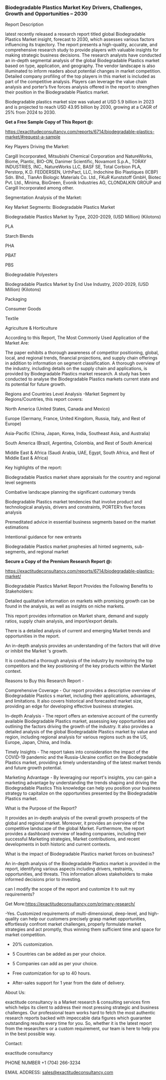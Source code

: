 ### Biodegradable Plastics Market Key Drivers, Challenges, Growth and Opportunities – 2030

Report Description

latest recently released a research report titled global Biodegradable Plastics Market insight, forecast to 2030, which assesses various factors influencing its trajectory. The report presents a high-quality, accurate, and comprehensive research study to provide players with valuable insights for making strategic business decisions. The research analysts have conducted an in-depth segmental analysis of the global Biodegradable Plastics market based on type, application, and geography. The vendor landscape is also illuminated to inform readers about potential changes in market competition. Detailed company profiling of the top players in this market is included as part of the competitive analysis. Players can leverage the value chain analysis and porter’s five forces analysis offered in the report to strengthen their position in the Biodegradable Plastics market.

Biodegradable plastics market size was valued at USD 5.9 billion in 2023 and is projected to reach USD 43.95 billion by 2030, growing at a CAGR of 25% from 2024 to 2030.

**Get a Free Sample Copy of This Report @:**

https://exactitudeconsultancy.com/reports/6714/biodegradable-plastics-market/#request-a-sample

Key Players Driving the Market:

Cargill Incorporated, Mitsubishi Chemical Corporation and NatureWorks, Biome, Plantic, BIO-ON, Danimer Scientific, Novamont S.p.A., TORAY INDUSTRIES, INC., NatureWorks LLC, BASF SE, Total Corbion PLA, Perstorp, K.D. FEDDERSEN, UrthPact, LLC, Indochine Bio Plastiques (ICBP) Sdn. Bhd., TianAn Biologic Materials Co. Ltd., FKuR Kunststoff GmbH, Biotec Pvt. Ltd., Minima, BioGreen, Evonik Industries AG, CLONDALKIN GROUP and Cargill Incorporated among other.

Segmentation Analysis of the Market:

Key Market Segments: Biodegradable Plastics Market

Biodegradable Plastics Market by Type, 2020-2029, (USD Million) (Kilotons)

PLA

Starch Blends

PHA

PBAT

PBS

Biodegradable Polyesters

Biodegradable Plastics Market by End Use Industry, 2020-2029, (USD Million) (Kilotons)

Packaging

Consumer Goods

Textile

Agriculture & Horticulture

According to this Report, The Most Commonly Used Application of the Market Are:

The paper exhibits a thorough awareness of competitor positioning, global, local, and regional trends, financial projections, and supply chain offerings in addition to information on segment classification. A thorough overview of the industry, including details on the supply chain and applications, is provided by Biodegradable Plastics market research. A study has been conducted to analyse the Biodegradable Plastics markets current state and its potential for future growth.

Regions and Countries Level Analysis -Market Segment by Regions/Countries, this report covers:

North America (United States, Canada and Mexico)

Europe (Germany, France, United Kingdom, Russia, Italy, and Rest of Europe)

Asia-Pacific (China, Japan, Korea, India, Southeast Asia, and Australia)

South America (Brazil, Argentina, Colombia, and Rest of South America)

Middle East & Africa (Saudi Arabia, UAE, Egypt, South Africa, and Rest of Middle East & Africa)

Key highlights of the report:

Biodegradable Plastics market share appraisals for the country and regional level segments

Combative landscape planning the significant customary trends

Biodegradable Plastics market tendencies that involve product and technological analysis, drivers and constraints, PORTER’s five forces analysis

Premeditated advice in essential business segments based on the market estimations

Intentional guidance for new entrants

Biodegradable Plastics market prophesies all hinted segments, sub-segments, and regional market

**Secure a Copy of the Premium Research Report @:**

https://exactitudeconsultancy.com/reports/6714/biodegradable-plastics-market/

Biodegradable Plastics Market Report Provides the Following Benefits to Stakeholders:

Detailed qualitative information on markets with promising growth can be found in the analysis, as well as insights on niche markets.

This report provides information on Market share, demand and supply ratios, supply chain analysis, and import/export details.

There is a detailed analysis of current and emerging Market trends and opportunities in the report.

An in-depth analysis provides an understanding of the factors that will drive or inhibit the Market 's growth.

It is conducted a thorough analysis of the industry by monitoring the top competitors and the key positioning of the key products within the Market context.

Reasons to Buy this Research Report -

Comprehensive Coverage - Our report provides a descriptive overview of Biodegradable Plastics s market, including their applications, advantages, and limitations. It also covers historical and forecasted market size, providing an edge for developing effective business strategies.

In-depth Analysis - The report offers an extensive account of the currently available Biodegradable Plastics market, assessing key opportunities and outlining the factors driving the growth of the industry. It also provides a detailed analysis of the global Biodegradable Plastics market by value and region, including regional analysis for various regions such as the US, Europe, Japan, China, and India.

Timely Insights - The report takes into consideration the impact of the COVID-19 pandemic and the Russia-Ukraine conflict on the Biodegradable Plastics market, providing a timely understanding of the latest market trends and future growth potential.

Marketing Advantage - By leveraging our report's insights, you can gain a marketing advantage by understanding the trends shaping and driving the Biodegradable Plastics This knowledge can help you position your business strategy to capitalize on the opportunities presented by the Biodegradable Plastics market.

What is the Purpose of the Report?

It provides an in-depth analysis of the overall growth prospects of the global and regional market. Moreover, it provides an overview of the competitive landscape of the global Market. Furthermore, the report provides a dashboard overview of leading companies, including their successful Marketing strategies, Market contributions, and recent developments in both historic and current contexts.

What is the impact of Biodegradable Plastics market forces on business?

An in-depth analysis of the Biodegradable Plastics market is provided in the report, identifying various aspects including drivers, restraints, opportunities, and threats. This information allows stakeholders to make informed decisions prior to investing.

can I modify the scope of the report and customize it to suit my requirements?

Get More:https://exactitudeconsultancy.com/primary-research/

-Yes. Customized requirements of multi-dimensional, deep-level, and high-quality can help our customers precisely grasp market opportunities, effortlessly confront market challenges, properly formulate market strategies and act promptly, thus winning them sufficient time and space for market competition.

- 20% customization.

- 5 Countries can be added as per your choice.

- 5 Companies can add as per your choice.

- Free customization for up to 40 hours.

- After-sales support for 1 year from the date of delivery.

About Us:

exactitude consultancy is a Market research & consulting services firm which helps its client to address their most pressing strategic and business challenges. Our professional team works hard to fetch the most authentic research reports backed with impeccable data figures which guarantee outstanding results every time for you. So, whether it is the latest report from the researchers or a custom requirement, our team is here to help you in the best possible way.

Contact:

exactitude consultancy

PHONE NUMBER +1 (704) 266-3234

EMAIL ADDRESS: sales@exactitudeconsultancy.com
